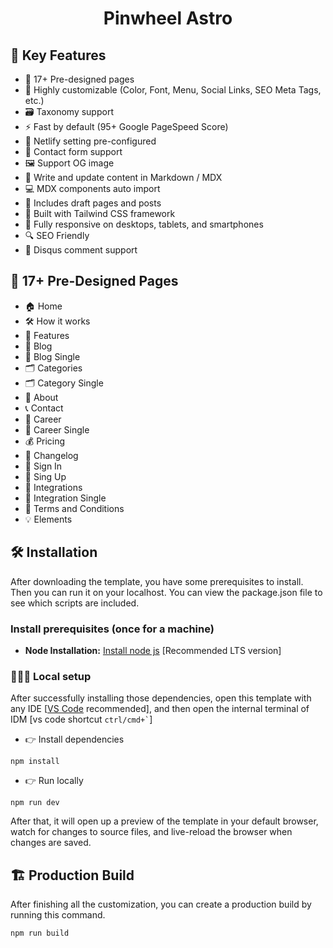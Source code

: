 <h1 align=center>Pinwheel Astro</h1>

<!-- key features -->
## 📌 Key Features

- 📄 17+ Pre-designed pages
- 🎨 Highly customizable (Color, Font, Menu, Social Links, SEO Meta Tags, etc.)
- 🗃️ Taxonomy support
- ⚡ Fast by default (95+ Google PageSpeed Score)
- 🔧 Netlify setting pre-configured
- 📝 Contact form support
- 🖼️ Support OG image
- 📝 Write and update content in Markdown / MDX
- 💻 MDX components auto import
- 📝 Includes draft pages and posts
- 🎨 Built with Tailwind CSS framework
- 📱 Fully responsive on desktops, tablets, and smartphones
- 🔍 SEO Friendly
- 💬 Disqus comment support

## 📄 17+ Pre-Designed Pages

- 🏠 Home
- 🛠️ How it works
- 🌟 Features
- 📝 Blog
- 📝 Blog Single
- 🗂️ Categories
- 🗂️ Category Single
- 👤 About
- 📞 Contact
- 💼 Career
- 💼 Career Single
- 💰 Pricing
- 📜 Changelog
- 🔑 Sign In
- 🔑 Sing Up
- 🔗 Integrations
- 🔗 Integration Single
- 📜 Terms and Conditions
- 💡 Elements

<!-- installation -->
## 🛠️ Installation

After downloading the template, you have some prerequisites to install. Then you can run it on your localhost. You can view the package.json file to see which scripts are included.

### Install prerequisites (once for a machine)

- **Node Installation:** [Install node js](https://nodejs.org/en/download/) [Recommended LTS version]

### 👨🏻‍💻 Local setup

After successfully installing those dependencies, open this template with any IDE [[VS Code](https://code.visualstudio.com/) recommended], and then open the internal terminal of IDM [vs code shortcut <code>ctrl/cmd+\`</code>]

- 👉 Install dependencies

```
npm install
```

- 👉 Run locally

```
npm run dev
```

After that, it will open up a preview of the template in your default browser, watch for changes to source files, and live-reload the browser when changes are saved.

## 🏗️ Production Build

After finishing all the customization, you can create a production build by running this command.

```
npm run build
```
